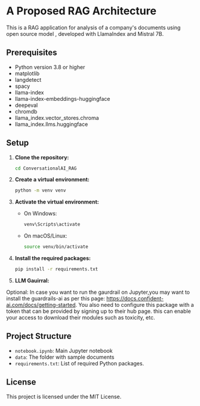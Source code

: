 # A Proposed RAG Architecture

This is a RAG application for analysis of a company's documents using open source model , developed with LlamaIndex and Mistral 7B.


## Prerequisites
- Python version 3.8 or higher
- matplotlib
- langdetect
- spacy
- llama-index
- llama-index-embeddings-huggingface
- deepeval
- chromdb
- llama_index.vector_stores.chroma
- llama_index.llms.huggingface

## Setup

1. **Clone the repository:**

    ```sh
    cd ConversationalAI_RAG
    ```

2. **Create a virtual environment:**

    ```sh
    python -m venv venv
    ```

3. **Activate the virtual environment:**

    - On Windows:

        ```sh
        venv\Scripts\activate
        ```

    - On macOS/Linux:

        ```sh
        source venv/bin/activate
        ```

4. **Install the required packages:**

    ```sh
    pip install -r requirements.txt
      ```

4. **LLM Gauirral:**

Optional: In case you want to run the gaurdrail on Jupyter,you may want to install the guardrails-ai as per this page: https://docs.confident-ai.com/docs/getting-started. You also need to configure this package with a token that can be provided by signing up to their hub page. this can enable your access to download their modules such as toxicity, etc.

## Project Structure

- `notebook.ipynb`: Main Jupyter notebook
- `data`: The folder with sample documents
- `requirements.txt`: List of required Python packages.

## License

This project is licensed under the MIT License.